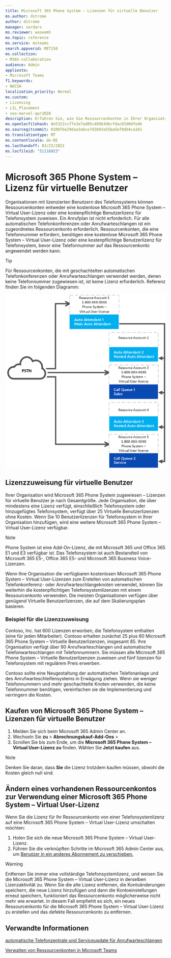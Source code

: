 ```yaml
---
title: Microsoft 365 Phone System – Lizenzen für virtuelle Benutzer
ms.author: dstrome
author: dstrome
manager: serdars
ms.reviewer: waseemh
ms.topic: reference
ms.service: msteams
search.appverid: MET150
ms.collection:
- M365-collaboration
audience: Admin
appliesto:
- Microsoft Teams
f1.keywords:
- NOCSH
localization_priority: Normal
ms.custom:
- Licensing
- LIL_Placement
- seo-marvel-apr2020
description: Erfahren Sie, wie Sie Ressourcenkonten in Ihrer Organisation eine kostenlose Lizenz für telefonsystem-virtuelle Benutzer oder eine kostenpflichtige Benutzerlizenz für Telefonsystem zuweisen.
ms.openlocfilehash: 8e5322ccf7e3e7ad05c499b3dbcfdac65d0dfedb
ms.sourcegitcommit: 01087be29daa3abce7d3b03a55ba5ef8db4ca161
ms.translationtype: MT
ms.contentlocale: de-DE
ms.lasthandoff: 03/23/2021
ms.locfileid: "51116923"
---
```

# <a name="microsoft-365-phone-system--virtual-user-license"></a>Microsoft 365 Phone System – Lizenz für virtuelle Benutzer

Organisationen mit lizenzierten Benutzern des Telefonsystems können Ressourcenkonten entweder eine kostenlose Microsoft 365 Phone System – Virtual User-Lizenz oder eine kostenpflichtige Benutzerlizenz für Telefonsystem zuweisen. Ein Anrufplan ist nicht erforderlich. Für alle automatischen Telefonkonferenzen oder Anrufwarteschlangen ist ein zugeordnetes Ressourcenkonto erforderlich. Ressourcenkonten, die eine Telefonnummer erfordern, benötigen eine kostenlose Microsoft 365 Phone System – Virtual User-Lizenz oder eine kostenpflichtige Benutzerlizenz für Telefonsystem, bevor eine Telefonnummer auf das Ressourcenkonto angewendet werden kann.

> [!TIP]
> Für Ressourcenkonten, die mit geschachtelten automatischen Telefonkonferenzen oder Anrufwarteschlangen verwendet werden, denen keine Telefonnummer zugewiesen ist, ist keine Lizenz erforderlich. Referenz finden Sie im folgenden Diagramm: 

![Lizenzen für virtuelle Benutzer](../media/resource-account.png)

## <a name="virtual-user-license-allocation"></a>Lizenzzuweisung für virtuelle Benutzer

Ihrer Organisation wird Microsoft 365 Phone System zugewiesen – Lizenzen für virtuelle Benutzer je nach Gesamtgröße. Jede Organisation, die über mindestens eine Lizenz verfügt, einschließlich Telefonsystem oder hinzugefügtes Telefonsystem, verfügt über 25 Virtuelle Benutzerlizenzen ohne Kosten. Wenn Sie 10 Benutzerlizenzen für Telefonsystem in Ihrer Organisation hinzufügen, wird eine weitere Microsoft 365 Phone System – Virtual User-Lizenz verfügbar.

> [!NOTE]
> Phone System ist eine Add-On-Lizenz, die mit Microsoft 365 und Office 365 E1 und E3 verfügbar ist. Das Telefonsystem ist auch Bestandteil von Microsoft 365 E5-, Office 365 E5- und Microsoft 365 Business Voice-Lizenzen.

Wenn Ihre Organisation die verfügbaren kostenlosen Microsoft 365 Phone System – Virtual User-Lizenzen zum Erstellen von automatischen Telefonkonferenz- oder Anrufwarteschlangeknoten verwendet, können Sie weiterhin die kostenpflichtigen Telefonsystemlizenzen mit einem Ressourcenkonto verwenden. Die meisten Organisationen verfügen über genügend Virtuelle Benutzerlizenzen, die auf dem Skalierungsplan basieren. 

### <a name="license-allocation-example"></a>Beispiel für die Lizenzzuweisung

Contoso, Inc. hat 600 Lizenzen erworben, die Telefonsystem enthalten (eine für jeden Mitarbeiter). Contoso erhalten zunächst 25 plus 60 Microsoft 365 Phone System – Virtuelle Benutzerlizenzen, insgesamt 85. Ihre Organisation verfügt über 90 Anrufwarteschlangen und automatische Telefonwarteschlangen mit Telefonnummern. Sie müssen alle Microsoft 365 Phone System – Virtuelle Benutzerlizenzen zuweisen und fünf lizenzen für Telefonsystem mit regulärem Preis erwerben.

Contoso sollte eine Neugestaltung der automatischen Telefonanlage und des Anrufwarteschleifensystems in Erwägung ziehen. Wenn sie weniger Telefonnummern und mehr geschachtelte Knoten verwenden, die keine Telefonnummer benötigen, vereinfachen sie die Implementierung und verringern die Kosten.

## <a name="how-to-buy-microsoft-365-phone-system--virtual-user-licenses"></a>Kaufen von Microsoft 365 Phone System – Lizenzen für virtuelle Benutzer

1. Melden Sie sich beim Microsoft 365 Admin Center an.
2. Wechseln Sie **zu**  >  **Abrechnungskauf-Add-Ons**  >  
3. Scrollen Sie bis zum Ende, um die **Microsoft 365 Phone System – Virtual User-Lizenz zu** finden. Wählen Sie **Jetzt kaufen** aus.

> [!NOTE]
> Denken Sie daran, dass  **Sie** die Lizenz trotzdem kaufen müssen, obwohl die Kosten gleich null sind.

## <a name="change-an-existing-resource-account-to-use-a-microsoft-365-phone-system--virtual-user-license"></a>Ändern eines vorhandenen Ressourcenkontos zur Verwendung einer Microsoft 365 Phone System – Virtual User-Lizenz

Wenn Sie die Lizenz für Ihr Ressourcenkonto von einer Telefonsystemlizenz auf eine Microsoft 365 Phone System – Virtual User-Lizenz umschalten möchten:

1. Holen Sie sich die neue Microsoft 365 Phone System – Virtual User-Lizenz.
2. Führen Sie die verknüpften Schritte im Microsoft 365 Admin Center aus, um [Benutzer in ein anderes Abonnement zu verschieben.](/microsoft-365/admin/manage/assign-licenses-to-users#move-users-to-a-different-subscription)

> [!WARNING]
> Entfernen Sie immer eine vollständige Telefonsystemlizenz, und weisen Sie die Microsoft 365 Phone System – Virtual User-Lizenz in derselben Lizenzaktivität zu. Wenn Sie die alte Lizenz entfernen, die Kontoänderungen speichern, die neue Lizenz hinzufügen und dann die Kontoeinstellungen erneut speichern, funktioniert das Ressourcenkonto möglicherweise nicht mehr wie erwartet. In diesem Fall empfiehlt es sich, ein neues Ressourcenkonto für die Microsoft 365 Phone System – Virtual User-Lizenz zu erstellen und das defekte Ressourcenkonto zu entfernen. 

## <a name="related-information"></a>Verwandte Informationen

[automatische Telefonzentrale und Serviceupdate für Anrufwarteschlangen](https://techcommunity.microsoft.com/t5/Microsoft-Teams-Blog/Auto-Attendant-and-Call-Queues-Service-Update/ba-p/564521)

[Verwalten von Ressourcenkonten in Microsoft Teams](../manage-resource-accounts.md)